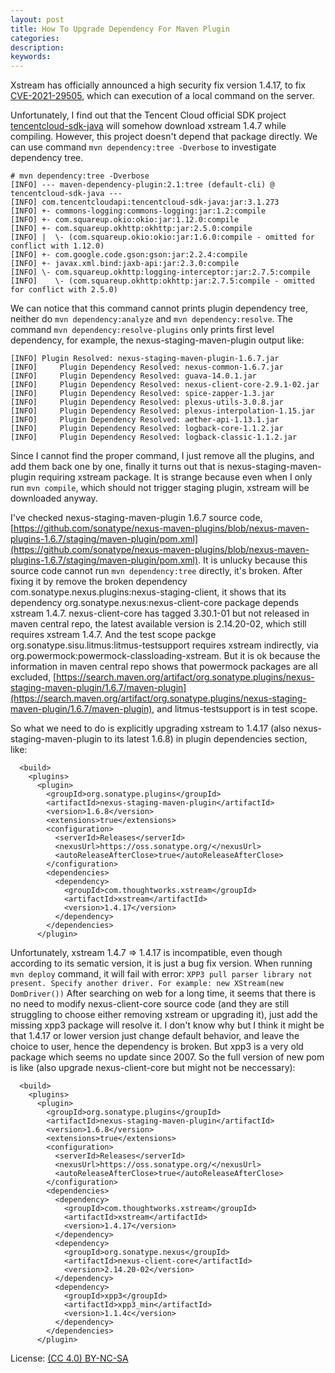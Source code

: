 ```yaml
---
layout: post
title: How To Upgrade Dependency For Maven Plugin
categories:
description:
keywords:
---
```


Xstream has officially announced a high security fix version 1.4.17, to fix [CVE-2021-29505](https://x-stream.github.io/CVE-2021-29505.html), which can execution of a local command on the server.

Unfortunately, I find out that the Tencent Cloud official SDK project [tencentcloud-sdk-java](https://github.com/TencentCloud/tencentcloud-sdk-java) will somehow download xstream 1.4.7 while compiling. However, this project doesn't depend that package directly. We can use command `mvn dependency:tree -Dverbose` to investigate dependency tree.

```
# mvn dependency:tree -Dverbose
[INFO] --- maven-dependency-plugin:2.1:tree (default-cli) @ tencentcloud-sdk-java ---
[INFO] com.tencentcloudapi:tencentcloud-sdk-java:jar:3.1.273
[INFO] +- commons-logging:commons-logging:jar:1.2:compile
[INFO] +- com.squareup.okio:okio:jar:1.12.0:compile
[INFO] +- com.squareup.okhttp:okhttp:jar:2.5.0:compile
[INFO] |  \- (com.squareup.okio:okio:jar:1.6.0:compile - omitted for conflict with 1.12.0)
[INFO] +- com.google.code.gson:gson:jar:2.2.4:compile
[INFO] +- javax.xml.bind:jaxb-api:jar:2.3.0:compile
[INFO] \- com.squareup.okhttp:logging-interceptor:jar:2.7.5:compile
[INFO]    \- (com.squareup.okhttp:okhttp:jar:2.7.5:compile - omitted for conflict with 2.5.0)
```

We can notice that this command cannot prints plugin dependency tree, neither do `mvn dependency:analyze` and `mvn dependency:resolve`. The command `mvn dependency:resolve-plugins` only prints first level dependency, for example, the nexus-staging-maven-plugin output like:

```
[INFO] Plugin Resolved: nexus-staging-maven-plugin-1.6.7.jar
[INFO]     Plugin Dependency Resolved: nexus-common-1.6.7.jar
[INFO]     Plugin Dependency Resolved: guava-14.0.1.jar
[INFO]     Plugin Dependency Resolved: nexus-client-core-2.9.1-02.jar
[INFO]     Plugin Dependency Resolved: spice-zapper-1.3.jar
[INFO]     Plugin Dependency Resolved: plexus-utils-3.0.8.jar
[INFO]     Plugin Dependency Resolved: plexus-interpolation-1.15.jar
[INFO]     Plugin Dependency Resolved: aether-api-1.13.1.jar
[INFO]     Plugin Dependency Resolved: logback-core-1.1.2.jar
[INFO]     Plugin Dependency Resolved: logback-classic-1.1.2.jar
```

Since I cannot find the proper command, I just remove all the plugins, and add them back one by one, finally it turns out that is nexus-staging-maven-plugin requiring xstream package. It is strange because even when I only run `mvn compile`, which should not trigger staging plugin, xstream will be downloaded anyway.

I've checked nexus-staging-maven-plugin 1.6.7 source code, [https://github.com/sonatype/nexus-maven-plugins/blob/nexus-maven-plugins-1.6.7/staging/maven-plugin/pom.xml](https://github.com/sonatype/nexus-maven-plugins/blob/nexus-maven-plugins-1.6.7/staging/maven-plugin/pom.xml).
It is unlucky because this source code cannot run `mvn dependency:tree` directly, it's broken.
After fixing it by remove the broken dependency com.sonatype.nexus.plugins:nexus-staging-client, it shows that its dependency org.sonatype.nexus:nexus-client-core package depends xstream 1.4.7.
nexus-client-core has tagged 3.30.1-01 but not released in maven central repo, the latest available version is 2.14.20-02, which still requires xstream 1.4.7.
And the test scope packge org.sonatype.sisu.litmus:litmus-testsupport requires xstream indirectly, via org.powermock:powermock-classloading-xstream.
But it is ok because the information in maven central repo shows that powermock packages are all excluded, [https://search.maven.org/artifact/org.sonatype.plugins/nexus-staging-maven-plugin/1.6.7/maven-plugin](https://search.maven.org/artifact/org.sonatype.plugins/nexus-staging-maven-plugin/1.6.7/maven-plugin), and litmus-testsupport is in test scope.

So what we need to do is explicitly upgrading xstream to 1.4.17 (also nexus-staging-maven-plugin to its latest 1.6.8) in plugin dependencies section, like:

```
  <build>
    <plugins>
      <plugin>
        <groupId>org.sonatype.plugins</groupId>
        <artifactId>nexus-staging-maven-plugin</artifactId>
        <version>1.6.8</version>
        <extensions>true</extensions>
        <configuration>
          <serverId>Releases</serverId>
          <nexusUrl>https://oss.sonatype.org/</nexusUrl>
          <autoReleaseAfterClose>true</autoReleaseAfterClose>
        </configuration>
        <dependencies>
          <dependency>
            <groupId>com.thoughtworks.xstream</groupId>
            <artifactId>xstream</artifactId>
            <version>1.4.17</version>
          </dependency>
        </dependencies>
      </plugin>
```

Unfortunately, xstream 1.4.7 => 1.4.17 is incompatible, even though according to its sematic version, it is just a bug fix version.
When running `mvn deploy` command, it will fail with error: `XPP3 pull parser library not present. Specify another driver. For example: new XStream(new DomDriver())`
After searching on web for a long time, it seems that there is no need to modify nexus-client-core source code (and they are still struggling to choose either removing xstream or upgrading it), just add the missing xpp3 package will resolve it.
I don't know why but I think it might be that 1.4.17 or lower version just change default behavior, and leave the choice to user, hence the dependency is broken.
But xpp3 is a very old package which seems no update since 2007.
So the full version of new pom is like (also upgrade nexus-client-core but might not be neccessary):

```
  <build>
    <plugins>
      <plugin>
        <groupId>org.sonatype.plugins</groupId>
        <artifactId>nexus-staging-maven-plugin</artifactId>
        <version>1.6.8</version>
        <extensions>true</extensions>
        <configuration>
          <serverId>Releases</serverId>
          <nexusUrl>https://oss.sonatype.org/</nexusUrl>
          <autoReleaseAfterClose>true</autoReleaseAfterClose>
        </configuration>
        <dependencies>
          <dependency>
            <groupId>com.thoughtworks.xstream</groupId>
            <artifactId>xstream</artifactId>
            <version>1.4.17</version>
          </dependency>
          <dependency>
            <groupId>org.sonatype.nexus</groupId>
            <artifactId>nexus-client-core</artifactId>
            <version>2.14.20-02</version>
          </dependency>
          <dependency>
            <groupId>xpp3</groupId>
            <artifactId>xpp3_min</artifactId>
            <version>1.1.4c</version>
          </dependency>
        </dependencies>
      </plugin>
```

License: [(CC 4.0) BY-NC-SA](http://creativecommons.org/licenses/by-nc-sa/4.0/)
